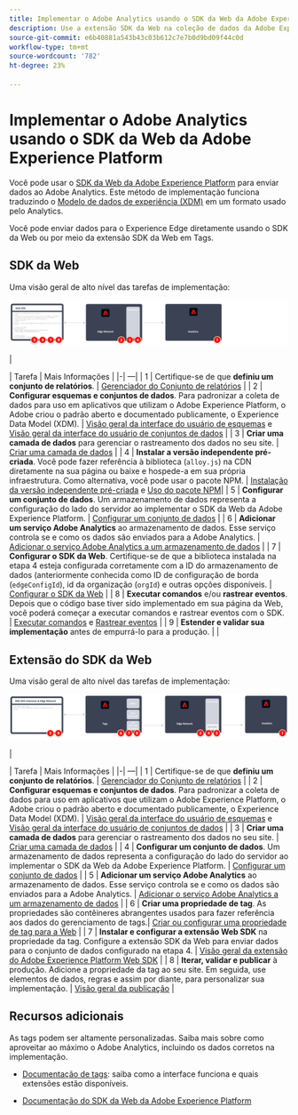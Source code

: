 ```yaml
---
title: Implementar o Adobe Analytics usando o SDK da Web da Adobe Experience Platform
description: Use a extensão SDK da Web na coleção de dados da Adobe Experience Platform para enviar dados ao Adobe Analytics.
source-git-commit: e6b40881a543b43c03b612c7e7b0d9bd09f44c0d
workflow-type: tm+mt
source-wordcount: '782'
ht-degree: 23%

---
```


# Implementar o Adobe Analytics usando o SDK da Web da Adobe Experience Platform

Você pode usar o [SDK da Web da Adobe Experience Platform](https://experienceleague.adobe.com/docs/experience-platform/tags/extensions/client/sdk/overview.html) para enviar dados ao Adobe Analytics. Este método de implementação funciona traduzindo o [Modelo de dados de experiência (XDM)](https://experienceleague.adobe.com/docs/experience-platform/xdm/home.html?lang=pt-BR) em um formato usado pelo Analytics.

Você pode enviar dados para o Experience Edge diretamente usando o SDK da Web ou por meio da extensão SDK da Web em Tags.

## SDK da Web

Uma visão geral de alto nível das tarefas de implementação:

![Implementar o Adobe Analytics usando o fluxo de trabalho do SDK da Web](../../assets/websdk-annotated.png)

|<div style="width:20px"></div>| Tarefa | Mais Informações | |-| —| | 1 | Certifique-se de que **definiu um conjunto de relatórios**. | [Gerenciador do Conjunto de relatórios](../../../admin/admin/c-manage-report-suites/report-suites-admin.md) | | 2 | **Configurar esquemas e conjuntos de dados**. Para padronizar a coleta de dados para uso em aplicativos que utilizam o Adobe Experience Platform, o Adobe criou o padrão aberto e documentado publicamente, o Experience Data Model (XDM). | [Visão geral da interface do usuário de esquemas](https://experienceleague.adobe.com/docs/experience-platform/xdm/ui/overview.html?lang=pt-BR) e [Visão geral da interface do usuário de conjuntos de dados](https://experienceleague.adobe.com/docs/experience-platform/catalog/datasets/user-guide.html?lang=pt-BR) | | 3 | **Criar uma camada de dados** para gerenciar o rastreamento dos dados no seu site. | [Criar uma camada de dados](../../prepare/data-layer.md) | | 4 | **Instalar a versão independente pré-criada**. Você pode fazer referência à biblioteca (`alloy.js`) na CDN diretamente na sua página ou baixe e hospede-a em sua própria infraestrutura. Como alternativa, você pode usar o pacote NPM. | [Instalação da versão independente pré-criada](https://experienceleague.adobe.com/docs/experience-platform/edge/fundamentals/installing-the-sdk.html?lang=en#option-2%3A-installing-the-prebuilt-standalone-version) e [Uso do pacote NPM](https://experienceleague.adobe.com/docs/experience-platform/edge/fundamentals/installing-the-sdk.html?lang=en#option-3%3A-using-the-npm-package)| | 5 | **Configurar um conjunto de dados**. Um armazenamento de dados representa a configuração do lado do servidor ao implementar o SDK da Web da Adobe Experience Platform. | [Configurar um conjunto de dados](https://experienceleague.adobe.com/docs/experience-platform/edge/datastreams/configure.html?lang=en) | | 6 | **Adicionar um serviço Adobe Analytics** ao armazenamento de dados. Esse serviço controla se e como os dados são enviados para a Adobe Analytics. | [Adicionar o serviço Adobe Analytics a um armazenamento de dados](https://experienceleague.adobe.com/docs/experience-platform/edge/datastreams/configure.html?lang=en#analytics) | | 7 | **Configurar o SDK da Web**. Certifique-se de que a biblioteca instalada na etapa 4 esteja configurada corretamente com a ID do armazenamento de dados (anteriormente conhecida como ID de configuração de borda (`edgeConfigId`), id da organização (`orgId`) e outras opções disponíveis. | [Configurar o SDK da Web](https://experienceleague.adobe.com/docs/experience-platform/edge/fundamentals/configuring-the-sdk.html?lang=pt-BR) | | 8 | **Executar comandos** e/ou **rastrear eventos**. Depois que o código base tiver sido implementado em sua página da Web, você poderá começar a executar comandos e rastrear eventos com o SDK. | [Executar comandos](https://experienceleague.adobe.com/docs/experience-platform/edge/fundamentals/executing-commands.html?lang=en) e [Rastrear eventos](https://experienceleague.adobe.com/docs/experience-platform/edge/fundamentals/tracking-events.html?lang=en) | | 9 | **Estender e validar sua implementação** antes de empurrá-lo para a produção. | |



## Extensão do SDK da Web

Uma visão geral de alto nível das tarefas de implementação:

![Implementar o Adobe Analytics usando o fluxo de trabalho da extensão do SDK da Web](../../assets/websdk-extension-annotated.png)

|<div style="width:20px"></div> | Tarefa | Mais Informações | |-| —| | 1 | Certifique-se de que **definiu um conjunto de relatórios**. | [Gerenciador do Conjunto de relatórios](../../../admin/admin/c-manage-report-suites/report-suites-admin.md) | | 2 | **Configurar esquemas e conjuntos de dados**. Para padronizar a coleta de dados para uso em aplicativos que utilizam o Adobe Experience Platform, o Adobe criou o padrão aberto e documentado publicamente, o Experience Data Model (XDM). | [Visão geral da interface do usuário de esquemas](https://experienceleague.adobe.com/docs/experience-platform/xdm/ui/overview.html?lang=pt-BR) e [Visão geral da interface do usuário de conjuntos de dados](https://experienceleague.adobe.com/docs/experience-platform/catalog/datasets/user-guide.html?lang=pt-BR) | | 3 | **Criar uma camada de dados** para gerenciar o rastreamento dos dados no seu site. | [Criar uma camada de dados](../../prepare/data-layer.md) | | 4 | **Configurar um conjunto de dados**. Um armazenamento de dados representa a configuração do lado do servidor ao implementar o SDK da Web da Adobe Experience Platform. | [Configurar um conjunto de dados](https://experienceleague.adobe.com/docs/experience-platform/edge/datastreams/configure.html?lang=en) | | 5 | **Adicionar um serviço Adobe Analytics** ao armazenamento de dados. Esse serviço controla se e como os dados são enviados para a Adobe Analytics. | [Adicionar o serviço Adobe Analytics a um armazenamento de dados](https://experienceleague.adobe.com/docs/experience-platform/edge/datastreams/configure.html?lang=en#analytics) | | 6 | **Criar uma propriedade de tag**. As propriedades são contêineres abrangentes usados para fazer referência aos dados do gerenciamento de tags.| [Criar ou configurar uma propriedade de tag para a Web](https://experienceleague.adobe.com/docs/experience-platform/tags/admin/companies-and-properties.html?lang=en#for-web) | | 7 | **Instalar e configurar a extensão Web SDK** na propriedade da tag. Configure a extensão SDK da Web para enviar dados para o conjunto de dados configurado na etapa 4. | [Visão geral da extensão do Adobe Experience Platform Web SDK](https://experienceleague.adobe.com/docs/experience-platform/tags/extensions/client/sdk/overview.html?lang=en) | | 8 | **Iterar, validar e publicar** à produção. Adicione a propriedade da tag ao seu site. Em seguida, use elementos de dados, regras e assim por diante, para personalizar sua implementação. | [Visão geral da publicação](https://experienceleague.adobe.com/docs/experience-platform/tags/publish/overview.html?lang=pt-BR) |



## Recursos adicionais

As tags podem ser altamente personalizadas. Saiba mais sobre como aproveitar ao máximo o Adobe Analytics, incluindo os dados corretos na implementação.

- [Documentação de tags](https://experienceleague.adobe.com/docs/experience-platform/tags/home.html?lang=pt-BR#): saiba como a interface funciona e quais extensões estão disponíveis.

- [Documentação do SDK da Web da Adobe Experience Platform](https://experienceleague.adobe.com/docs/web-sdk.html?lang=pt-BR)
